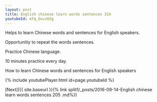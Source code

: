 ```yaml
---
layout: post
title: English chinese learn words sentences 319 
youtubeId: mfq_DuvzU2g
---
```

 
 
Helps to learn Chinese words and sentences for English speakers.

Opportunitiy to repeat the words sentences. 

Practice Chinese language. 
 
10 minutes practice every day. 
 
How to learn Chinese words and sentences for English speakers 
 
{% include youtubePlayer.html id=page.youtubeId %}
 
 
[Next]({{ site.baseurl }}{% link  split1/_posts/2016-09-14-English chinese learn words sentences 205 .md%})
 
